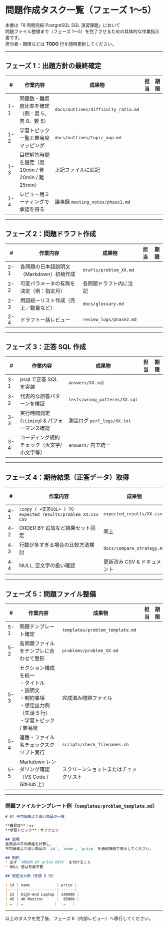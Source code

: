 # 問題作成タスク一覧（フェーズ 1〜5）

本書は「8 時間完結 PostgreSQL SQL 演習課題」において  
問題ファイル整備まで（フェーズ 1〜5）を完了させるための具体的な作業指示書です。  
担当者・期限などは **TODO** 行を随時更新してください。

---

## フェーズ 1：出題方針の最終確定

| #   | 作業内容                                                   | 成果物                                     | 担当 | 期限 |
|-----|------------------------------------------------------------|--------------------------------------------|------|------|
| 1-1 | 問題数・難易度比率を確定（例：易 5、普 8、難 5）           | `docs/outlines/difficulty_ratio.md`        |      |      |
| 1-2 | 学習トピック一覧と難易度マッピング                         | `docs/outlines/topic_map.md`               |      |      |
| 1-3 | 目標解答時間を設定（易 10min / 普 20min / 難 25min）       | 上記ファイルに追記                         |      |      |
| 1-4 | レビュー用ミーティングで承認を得る                         | 議事録 `meeting_notes/phase1.md`           |      |      |

---

## フェーズ 2：問題ドラフト作成

| #   | 作業内容                                                             | 成果物                          | 担当 | 期限 |
|-----|----------------------------------------------------------------------|---------------------------------|------|------|
| 2-1 | 各問題の日本語説明文（Markdown）初稿作成                             | `drafts/problem_XX.md`          |      |      |
| 2-2 | 可変パラメータの有無を決定（例：指定月）                             | 各問題ドラフト内に注記          |      |      |
| 2-3 | 用語統一リスト作成（売上／数量など）                                 | `docs/glossary.md`              |      |      |
| 2-4 | ドラフト一括レビュー                                                 | `review_logs/phase2.md`         |      |      |

---

## フェーズ 3：正答 SQL 作成

| #   | 作業内容                                                      | 成果物                              | 担当 | 期限 |
|-----|---------------------------------------------------------------|-------------------------------------|------|------|
| 3-1 | psql で正答 SQL を実装                                        | `answers/XX.sql`                    |      |      |
| 3-2 | 代表的な誤答パターンを検証                                    | `tests/wrong_patterns/XX.sql`       |      |      |
| 3-3 | 実行時間測定 (`\timing`) & パフォーマンス確認                  | 測定ログ `perf_logs/XX.txt`         |      |      |
| 3-4 | コーディング規約チェック（大文字/小文字等）                   | `answers/` 内で統一                 |      |      |

---

## フェーズ 4：期待結果（正答データ）取得

| #   | 作業内容                                                                                     | 成果物                                | 担当 | 期限 |
|-----|----------------------------------------------------------------------------------------------|---------------------------------------|------|------|
| 4-1 | `\copy ( <正答SQL> ) TO expected_results/problem_XX.csv CSV`                                 | `expected_results/XX.csv`             |      |      |
| 4-2 | ORDER BY 追加など結果セット固定                                                               | 同上                                  |      |      |
| 4-3 | 行数が多すぎる場合の比較方法検討                                                             | `docs/compare_strategy.md`            |      |      |
| 4-4 | NULL, 空文字の扱い確認                                                                       | 更新済み CSV & ドキュメント           |      |      |

---

## フェーズ 5：問題ファイル整備

| #   | 作業内容                                                                                                     | 成果物                          | 担当 | 期限 |
|-----|--------------------------------------------------------------------------------------------------------------|---------------------------------|------|------|
| 5-1 | 問題テンプレート確定                                                                                        | `templates/problem_template.md` |      |      |
| 5-2 | 各問題ファイルをテンプレに合わせて整形                                                                      | `problems/problem_XX.md`        |      |      |
| 5-3 | セクション構成を統一<br>・タイトル<br>・説明文<br>・制約事項<br>・想定出力例（先頭 5 行）<br>・学習トピック / 難易度 | 完成済み問題ファイル            |      |      |
| 5-4 | 連番・ファイル名チェックスクリプト実行                                                                      | `scripts/check_filenames.sh`     |      |      |
| 5-5 | Markdown レンダリング確認（VS Code / GitHub 上）                                                             | スクリーンショットまたはチェックリスト |      |      |

---

### 問題ファイルテンプレート例（`templates/problem_template.md`）

```markdown
# 07 平均価格より高い商品の一覧

**難易度**：★★  
**学習トピック**：サブクエリ

## 説明
全商品の平均価格を計算し、  
平均価格より高い商品の `id`, `name`, `price` を価格降順で表示してください。

## 制約
* 必ず `ORDER BY price DESC` を付けること
* NULL 値は考慮不要

## 想定出力例（先頭 5 行）

| id | name            | price |
|----|-----------------|-------|
| 23 | High-end Laptop | 240000 |
| 45 | 4K Monitor      |  85000 |
| …  | …              |   …   |
```

---

以上のタスクを完了後、フェーズ 6（内部レビュー）へ移行してください。
